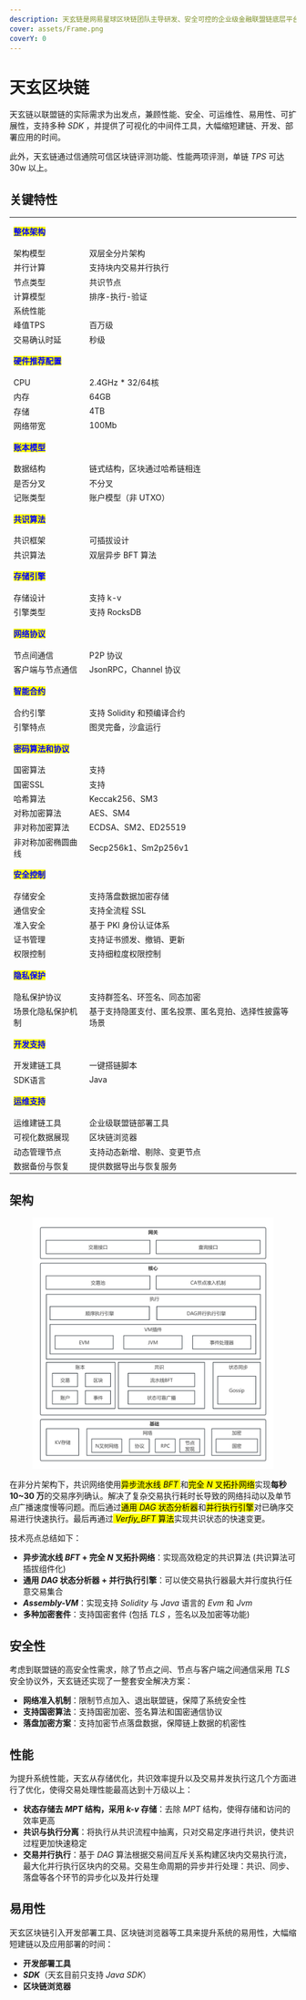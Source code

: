 ```yaml
---
description: 天玄链是网易星球区块链团队主导研发、安全可控的企业级金融联盟链底层平台
cover: assets/Frame.png
coverY: 0
---
```


# 天玄区块链

天玄链以联盟链的实际需求为出发点，兼顾性能、安全、可运维性、易用性、可扩展性，支持多种 *SDK* ，并提供了可视化的中间件工具，大幅缩短建链、开发、部署应用的时间。

此外，天玄链通过信通院可信区块链评测功能、性能两项评测，单链 *TPS* 可达 30w 以上。

## 关键特性

|                                              |                             |
| -------------------------------------------- | --------------------------- |
| <mark style="color:blue;">**整体架构**</mark>    | <p><br></p>                 |
| 架构模型                                         | 双层全分片架构                     |
| 并行计算                                         | 支持块内交易并行执行                  |
| 节点类型                                         | 共识节点                        |
| 计算模型                                         | 排序-执行-验证                    |
| 系统性能                                         |                             |
| 峰值TPS                                        | 百万级                   |
| 交易确认时延                                       | 秒级                          |
| <mark style="color:blue;">**硬件推荐配置**</mark>  | <p><br></p>                 |
| CPU                                          | 2.4GHz \* 32/64核            |
| 内存                                           | 64GB                        |
| 存储                                           | 4TB                         |
| 网络带宽                                         | 100Mb                       |
| <mark style="color:blue;">**账本模型**</mark>    | <p><br></p>                 |
| 数据结构                                         | 链式结构，区块通过哈希链相连              |
| 是否分叉                                         | 不分叉                         |
| 记账类型                                         | 账户模型（非 UTXO）                 |
| <mark style="color:blue;">**共识算法**</mark>    | <p><br></p>                 |
| 共识框架                                         | 可插拔设计                       |
| 共识算法                                         | 双层异步 BFT 算法                   |
| <mark style="color:blue;">**存储引擎**</mark>    | <p><br></p>                 |
| 存储设计                                         | 支持 k-v                        |
| 引擎类型                                         | 支持 RocksDB                   |
| <mark style="color:blue;">**网络协议**</mark>    | <p><br></p>                 |
| 节点间通信                                        | P2P 协议                       |
| 客户端与节点通信                                     | JsonRPC，Channel 协议           |
| <mark style="color:blue;">**智能合约**</mark>    | <p><br></p>                 |
| 合约引擎                                         | 支持 Solidity 和预编译合约            |
| 引擎特点                                         | 图灵完备，沙盒运行                   |
| <mark style="color:blue;">**密码算法和协议**</mark> | <p><br></p>                 |
| 国密算法                                         | 支持                          |
| 国密SSL                                        | 支持                          |
| 哈希算法                                         | Keccak256、SM3               |
| 对称加密算法                                       | AES、SM4                     |
| 非对称加密算法                                      | ECDSA、SM2、ED25519           |
| 非对称加密椭圆曲线                                    | Secp256k1、Sm2p256v1         |
| <mark style="color:blue;">**安全控制**</mark>    | <p><br></p>                 |
| 存储安全                                         | 支持落盘数据加密存储                  |
| 通信安全                                         | 支持全流程 SSL                    |
| 准入安全                                         | 基于 PKI 身份认证体系                 |
| 证书管理                                         | 支持证书颁发、撤销、更新                |
| 权限控制                                         | 支持细粒度权限控制                   |
| <mark style="color:blue;">**隐私保护**</mark>    | <p><br></p>                 |
| 隐私保护协议                                       | 支持群签名、环签名、同态加密              |
| 场景化隐私保护机制                                    | 基于支持隐匿支付、匿名投票、匿名竞拍、选择性披露等场景 |
| <mark style="color:blue;">**开发支持**</mark>    | <p><br></p>                 |
| 开发建链工具                                       | 一键搭链脚本                      |
| SDK语言                                        | Java                        |
| <mark style="color:blue;">**运维支持**</mark>    | <p><br></p>                 |
| 运维建链工具                                       | 企业级联盟链部署工具                  |
| 可视化数据展现                                      | 区块链浏览器                      |
| 动态管理节点                                       | 支持动态新增、剔除、变更节点              |
| 数据备份与恢复                                      | 提供数据导出与恢复服务                 |

## 架构

<div align="left">

<figure><img src="assets/整体架构.png" alt=""><figcaption></figcaption></figure>

</div>

在非分片架构下，共识网络使用<mark>异步流水线 *BFT* </mark>和<mark>完全 *N* 叉拓扑网络</mark>实现**每秒 10\~30 万**的交易序列确认。解决了复杂交易执行耗时长导致的网络抖动以及单节点广播速度慢等问题。而后通过<mark>通用 *DAG* 状态分析器</mark>和<mark>并行执行引擎</mark>对已确序交易进行快速执行。最后再通过<mark> *Verfiy_BFT* 算法</mark>实现共识状态的快速变更。

技术亮点总结如下：

* **异步流水线 *BFT* + 完全 *N* 叉拓扑网络**：实现高效稳定的共识算法 (共识算法可插拔组件化)
* **通用 *DAG* 状态分析器 + 并行执行引擎**：可以使交易执行器最大并行度执行任意交易集合
* ***Assembly-VM***：实现支持 *Solidity* 与 *Java* 语言的 *Evm* 和 *Jvm*
* **多种加密套件**：支持国密套件 (包括 *TLS* ，签名以及加密等功能)

## 安全性

考虑到联盟链的高安全性需求，除了节点之间、节点与客户端之间通信采用 *TLS* 安全协议外，天玄链还实现了一整套安全解决方案：

* **网络准入机制**：限制节点加入、退出联盟链，保障了系统安全性
* **支持国密算法**：支持国密加密、签名算法和国密通信协议
* **落盘加密方案**：支持加密节点落盘数据，保障链上数据的机密性

## 性能

为提升系统性能，天玄从存储优化，共识效率提升以及交易并发执行这几个方面进行了优化，使得交易处理性能最高达到十万级以上：

* **状态存储去 *MPT* 结构，采用 *k-v* 存储**：去除 *MPT* 结构，使得存储和访问的效率更高
* **共识与执行分离**：将执行从共识流程中抽离，只对交易定序进行共识，使共识过程更加快速稳定
* **交易并行执行**：基于 *DAG* 算法根据交易间互斥关系构建区块内交易执行流，最大化并行执行区块内的交易。交易生命周期的异步并行处理：共识、同步、落盘等各个环节的异步化以及并行处理

## 易用性

天玄区块链引入开发部署工具、区块链浏览器等工具来提升系统的易用性，大幅缩短建链以及应用部署的时间：

* **开发部署工具**
* ***SDK***（天玄目前只支持 *Java SDK*）
* **区块链浏览器**



